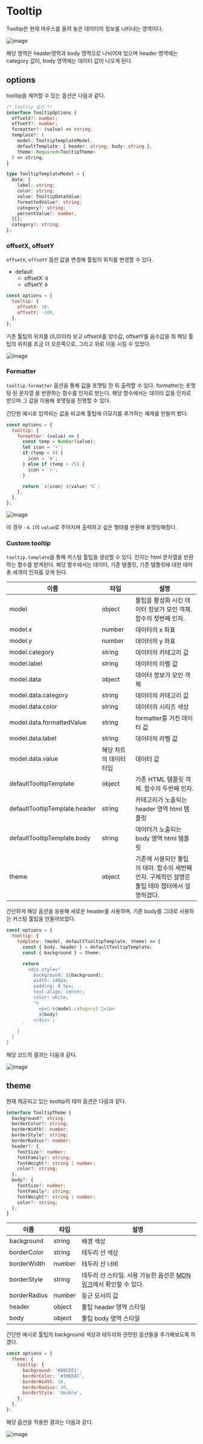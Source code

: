 # Tooltip

Tooltip은 현재 마우스를 올려 놓은 데이터의 정보를 나타내는 영역이다.

![image](https://user-images.githubusercontent.com/35371660/102184663-2691da80-3ef3-11eb-8b83-853201adc12c.png)

해당 영역은 header영역과 body 영역으로 나뉘어져 있으며 header 영역에는 category 값이, body 영역에는 데이터 값이 나오게 된다.

## options

tooltip을 제어할 수 있는 옵션은 다음과 같다.

```ts
/* Tooltip 옵션 */
interface TooltipOptions {
  offsetX?: number;
  offsetY?: number;
  formatter?: (value) => string;
  template?: (
    model: TooltipTemplateModel,
    defaultTemplate: { header: string; body: string },
    theme: Required<TooltipTheme>
  ) => string;
}

type TooltipTemplateModel = {
  data: {
    label: string;
    color: string;
    value: TooltipDataValue;
    formattedValue?: string;
    category?: string;
    percentValue?: number;
  }[];
  category?: string;
};
```

### offsetX, offsetY

`offsetX`, `offsetY` 옵션 값을 변경해 툴팁의 위치를 변경할 수 있다.

- default
  - offsetX: `0`
  - offsetY: `0`

```js
const options = {
  tooltip: {
    offsetX: 30,
    offsetY: -100,
  },
};
```

기존 툴팁의 위치를 (0,0)이라 보고 offsetX를 양수값, offsetY를 음수값을 줘 해당 툴팁의 위치를 조금 더 오른쪽으로, 그리고 위로 이동 시킬 수 있었다.

![image](https://user-images.githubusercontent.com/35371660/102179647-dca4f680-3eea-11eb-940d-2fd87dff0434.png)

### Formatter

`tooltip.formatter` 옵션을 통해 값을 포맷팅 한 뒤 출력할 수 있다. formatter는 포맷팅 된 문자열 을 반환하는 함수를 인자로 받는다. 해당 함수에서는 데이터 값을 인자로 받으며 그 값을 이용해 포맷팅을 진행할 수 있다.

간단한 예시로 입력되는 값을 비교해 툴팁에 이모지를 추가하는 예제를 만들어 봤다.

```js
const options = {
  tooltip: {
    formatter: (value) => {
      const temp = Number(value);
      let icon = '☀️';
      if (temp < 0) {
        icon = '❄️';
      } else if (temp > 25) {
        icon = '🔥';
      }

      return `${icon} ${value} ℃`;
    },
  },
};
```

![image](https://user-images.githubusercontent.com/35371660/102180203-d2cfc300-3eeb-11eb-9197-280cb25654bb.png)

이 경우 `-4.1`이 `value`로 주어지며 출력하고 싶은 형태를 반환해 포맷팅해줬다.

### Custom tooltip

`tooltip.template`을 통해 커스텀 툴팁을 생성할 수 있다. 인자는 html 문자열을 반환하는 함수를 받게된다. 해당 함수에서는 데이터, 기존 템플릿, 기존 템플릿에 대한 테마 총 세개의 인자를 갖게 된다.

| 이름 | 타입 | 설명 | 
|--- | --- |---|
| model | object | 툴팁을 활성화 시킨 데이터 정보가 모인 객체. 함수의 첫번째 인자. | 
| model.x | number |데이터의 x 좌표 | 
| model.y | number |데이터의 y 좌표 | 
| model.category | string | 데이터의 카테고리 값 | 
| model.label | string |데이터의 라벨 값 | 
| model.data | object | 데이터 정보가 모인 객체 | 
| model.data.category | string | 데이터의 카테고리 값 | 
| model.data.color | string | 데이터의 시리즈 색상 | 
| model.data.formattedValue | string | formatter를 거친 데이터 값 | 
| model.data.label | string | 데이터의 라벨 값 | 
| model.data.value | 해당 차트의 데이터 타입 | 데이터 값 | 
| defaultTooltipTemplate | object |기존 HTML 템플릿 객체. 함수의 두번째 인자. |
| defaultTooltipTemplate.header | string | 카테고리가 노출되는 header 영역 html 템플릿 |
| defaultTooltipTemplate.body | string | 데이터가 노출되는 body 영역 html 템플릿 |
| theme | object | 기존에 사용되던 툴팁의 테마. 함수의 세번째 인자. 구체적인 설명은 툴팁 테마 챕터에서 설명하겠다. | 

간단하게 해당 옵션을 응용해 새로운 header를 사용하며, 기존 body를 그대로 사용하는 커스텀 툴팁을 만들어보았다.

```js
const options = {
  tooltip: {
    template: (model, defaultTooltipTemplate, theme) => {
      const { body, header } = defaultTooltipTemplate;
      const { background } = theme;

      return `
        <div style="
          background: ${background};
          width: 140px;
          padding: 0 5px;
          text-align: center;
          color: white;
          ">
            <p>🎊 ${model.category} 🎊</p>
            ${body}
          </div>`;
      `
    }
  }
}
```

해당 코드의 결과는 다음과 같다.

![image](https://user-images.githubusercontent.com/35371660/102183437-2f81ac80-3ef1-11eb-8ebb-438cc153de99.png)

## theme

현재 제공되고 있는 tooltip의 테마 옵션은 다음과 같다.

```ts
interface TooltipTheme {
  background?: string;
  borderColor?: string;
  borderWidth?: number;
  borderStyle?: string;
  borderRadius?: number;
  header?: {
    fontSize?: number;
    fontFamily?: string;
    fontWeight?: string | number;
    color?: string;
  };
  body?: {
    fontSize?: number;
    fontFamily?: string;
    fontWeight?: string | number;
    color?: string;
  };
}
```


| 이름 | 타입 | 설명 | 
| --- | --- | --- |
| background | string | 배경 색상 |
| borderColor | string | 테두리 선 색상 |
| borderWidth | number | 테두리 선 너비 |
| borderStyle | string | 테두리 선 스타일. 사용 가능한 옵션은 [MDN 링크](https://developer.mozilla.org/ko/docs/Web/CSS/border-style)에서 확인할 수 있다. |
| borderRadius | number | 둥근 모서리 값 | 
| header | object | 툴팁 header 영역 스타일 |
| body | object | 툴팁 body 영역 스타일
간단한 예시로 툴팁의 background 색상과 테두리와 관련된 옵션들을 추가해보도록 하겠다. 

```js
const options = {
  theme: {
    tooltip: {
      background: '#80CEE1',
      borderColor: '#3065AC',
      borderWidth: 10,
      borderRadius: 20,
      borderStyle: 'double',
    },
  },
};
```

해당 옵션을 적용한 결과는 다음과 같다.

![image](https://user-images.githubusercontent.com/35371660/102186142-84bfbd00-3ef5-11eb-8272-aa1093da0e98.png)
